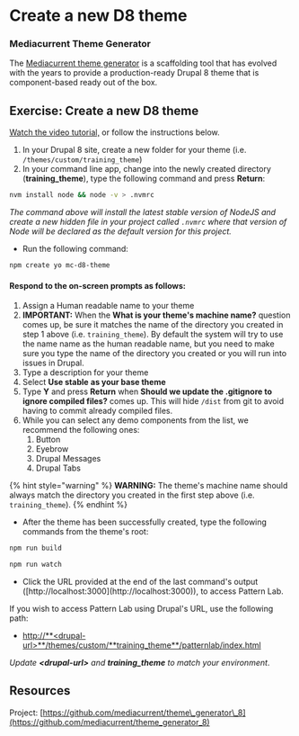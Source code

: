 # Create a new D8 theme

### Mediacurrent Theme Generator

The [Mediacurrent theme generator](https://github.com/mediacurrent/theme_generator_8) is a scaffolding tool that has evolved with the years to provide a production-ready Drupal 8 theme that is component-based ready out of the box.

## Exercise:  Create a new D8 theme

[Watch the video tutorial,](https://www.youtube.com/watch?v=cVyA2v-UwSQ&feature=youtu.be) or follow the instructions below.

1. In your Drupal 8 site, create a new folder for your theme \(i.e. `/themes/custom/training_theme`\)
2. In your command line app, change into the newly created directory \(**training\_theme**\),  type the following command and press **Return**:

```bash
nvm install node && node -v > .nvmrc
```

_The command above will install the latest stable version of NodeJS and create a new hidden file in your project called `.nvmrc` where that version of Node will be declared as the default version for this project._

* Run the following command:

```bash
npm create yo mc-d8-theme
```

#### Respond to the on-screen prompts as follows:

1. Assign a Human readable name to your theme
2. **IMPORTANT:** When the **What is your theme's machine name?** question comes up, be sure it matches the name of the directory you created in step 1 above \(i.e. `training_theme`\).  By default the system will try to use the name name as the human readable name, but you need to make sure you type the name of the directory you created or you will run into issues in Drupal.
3. Type a description for your theme
4. Select **Use stable** **as your base theme**
5. Type **Y** and press **Return** when **Should we update the .gitignore to ignore compiled files?** comes up.  This will hide `/dist` from git to avoid having to commit already compiled files.
6. While you can select any demo components from the list, we recommend the following ones:
   1. Button
   2. Eyebrow
   3. Drupal Messages
   4. Drupal Tabs

{% hint style="warning" %}
**WARNING:** The theme's machine name should always match the directory you created in the first step above \(i.e. `training_theme`\).
{% endhint %}

* After the theme has been successfully created, type the following commands from the theme's root:

```bash
npm run build

npm run watch
```

* Click the URL provided at the end of the last command's output \([http://localhost:3000\](http://localhost:3000\)\), to access Pattern Lab.

If you wish to access Pattern Lab using Drupal's URL, use the following path:

* [http://\*\*&lt;drupal-url&gt;\*\*/themes/custom/\*\*training\_theme\*\*/patternlab/index.html](http://**<drupal-url>**/themes/custom/**training_theme**/patternlab/index.html)

_Update **&lt;drupal-url&gt;** and **training\_theme** to match your environment_.

## Resources

Project: [https://github.com/mediacurrent/theme\_generator\_8](https://github.com/mediacurrent/theme_generator_8)

